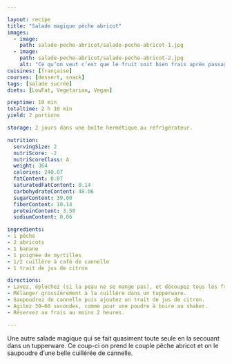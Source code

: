```yaml
---

layout: recipe
title: "Salade magique pêche abricot"
images:
  - image:
    path: salade-peche-abricot/salade-peche-abricot-1.jpg
  - image:
    path: salade-peche-abricot/salade-peche-abricot-2.jpg
    alt: "Ce qu’on veut c’est que le fruit soit bien frais après passage au frigo, et qu’il dégouline de son propre jus." 
cuisines: [française]
courses: [dessert, snack]
tags: [salade sucrée]
diets: [LowFat, Vegetarian, Vegan]

preptime: 10 min
totaltime: 2 h 10 min
yield: 2 portions

storage: 2 jours dans une boîte hermétique au réfrigérateur.

nutrition:
  servingSize: 2
  nutriScore: -2
  nutriScoreClass: A
  weight: 364
  calories: 240.07
  fatContent: 0.87
  saturatedFatContent: 0.14
  carbohydrateContent: 48.06
  sugarContent: 39.00
  fiberContent: 10.14
  proteinContent: 3.58
  sodiumContent: 0.06

ingredients:
- 1 pêche
- 2 abricots
- 1 banane
- 1 poignée de myrtilles
- 1/2 cuillère à café de cannelle
- 1 trait de jus de citron

directions:
- Lavez, épluchez (si la peau ne se mange pas), et découpez tous les fruits en tranches, en quartiers ou en dés.
- Mélanger grossièrement à la cuillère dans un tupperware. 
- Saupoudrez de cannelle puis ajoutez un trait de jus de citron. 
- Agitez 30–60 secondes, comme pour une poudre à boire au shaker. 
- Réservez au frais au moins 2 heures.

---
```


Une autre salade magique qui se fait quasiment toute seule en la secouant dans un tupperware. Ce coup-ci on prend le couple pêche abricot et on le saupoudre d’une belle cuillérée de cannelle.